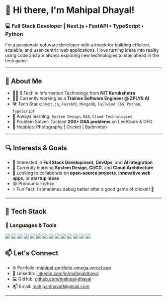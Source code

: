 # 👋 Hi there, I'm Mahipal Dhayal!

### 💻 Full Stack Developer | Next.js • FastAPI • TypeScript • Python

I'm a passionate software developer with a knack for building efficient, scalable, and user-centric web applications. I love turning ideas into reality using code and am always exploring new technologies to stay ahead in the tech game.

---

## 🚀 About Me

- 👨‍🎓 B.Tech in Information Technology from **NIT Kurukshetra**
- 👨‍💻 Currently working as a **Trainee Software Engineer @ ZPLYS AI**
- 🛠️ Tech Stack: `Next.js`, `FastAPI`, `MongoDB`, `Tailwind CSS`, `Python`, `TypeScript`
- 🧠 Always learning: `System Design`, `DSA`, `Cloud Technologies`
- 🎯 Problem Solver: Tackled **200+ DSA problems** on LeetCode & GFG
- 📸 Hobbies: Photography | Cricket | Badminton

---

## 🔍 Interests & Goals

- 👀 Interested in **Full Stack Development**, **DevOps**, and **AI Integration**
- 🌱 Currently learning **System Design**, **CI/CD**, and **Cloud Architecture**
- 🤝 Looking to collaborate on **open-source projects**, **innovative web apps**, or **startup ideas**
- 😄 Pronouns: `he/him`
- ⚡ Fun Fact: I sometimes debug better after a good game of cricket! 🏏

---

## 🔧 Tech Stack

### 🧰 Languages & Tools

<p align="left">
  <img src="https://img.shields.io/badge/JavaScript-F7DF1E?style=for-the-badge&logo=javascript&logoColor=000" />
  <img src="https://img.shields.io/badge/TypeScript-3178C6?style=for-the-badge&logo=typescript&logoColor=fff" />
  <img src="https://img.shields.io/badge/Python-3776AB?style=for-the-badge&logo=python&logoColor=fff" />
  <img src="https://img.shields.io/badge/C++-00599C?style=for-the-badge&logo=c%2B%2B&logoColor=fff" />
  <img src="https://img.shields.io/badge/HTML5-E34F26?style=for-the-badge&logo=html5&logoColor=fff" />
  <img src="https://img.shields.io/badge/CSS3-1572B6?style=for-the-badge&logo=css3&logoColor=fff" />
  <img src="https://img.shields.io/badge/Next.js-000000?style=for-the-badge&logo=nextdotjs&logoColor=fff" />
  <img src="https://img.shields.io/badge/FastAPI-009688?style=for-the-badge&logo=fastapi&logoColor=fff" />
  <img src="https://img.shields.io/badge/TailwindCSS-38B2AC?style=for-the-badge&logo=tailwind-css&logoColor=fff" />
  <img src="https://img.shields.io/badge/MongoDB-47A248?style=for-the-badge&logo=mongodb&logoColor=fff" />
  <img src="https://img.shields.io/badge/SQL-4479A1?style=for-the-badge&logo=mysql&logoColor=fff" />
  <img src="https://img.shields.io/badge/Git-F05032?style=for-the-badge&logo=git&logoColor=fff" />
  <img src="https://img.shields.io/badge/GitHub-181717?style=for-the-badge&logo=github&logoColor=fff" />
  <img src="https://img.shields.io/badge/VSCode-007ACC?style=for-the-badge&logo=visual-studio-code&logoColor=fff" />
</p>

## 📫 Let's Connect

- 🌐 Portfolio: [mahipal-portfolio-omega.vercel.app](https://mahipal-portfolio-omega.vercel.app/)
- 💼 LinkedIn: [linkedin.com/in/mahipaldhayal](https://linkedin.com/in/mahipaldhayal)
- 💻 GitHub: [github.com/mahipal-dhayal](https://github.com/mahipal-dhayal)
- 📬 Email: [mahipaldhayal1@gmail.com](mailto:mahipaldhayal1@gmail.com)

---
<!---
![Mahipal's GitHub Stats](https://github-readme-stats.vercel.app/api?username=mahipal-dhayal&show_icons=true&theme=radical)

![Top Langs](https://github-readme-stats.vercel.app/api/top-langs/?username=mahipal-dhayal&layout=compact&theme=radical)
--->

<!---
mahipal-dhayal/mahipal-dhayal is a ✨ special ✨ repository because its `README.md` (this file) appears on your GitHub profile.
You can click the Preview link to take a look at your changes.
--->
